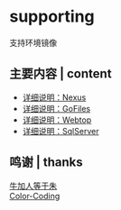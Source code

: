 # supporting
支持环境镜像

## 主要内容 | content
* [详细说明：Nexus](./nexus/README.md)
* [详细说明：GoFiles](./gofiles/README.md)
* [详细说明：Webtop](./webtop/README.md)
* [详细说明：SqlServer](./mssql/README.md)

## 鸣谢 | thanks
[牛加人等于朱](http://baike.baidu.com/view/1769.htm "NiurenZhu")<br>
[Color-Coding](http://colorcoding.org/ "咔啦工作室")<br>
